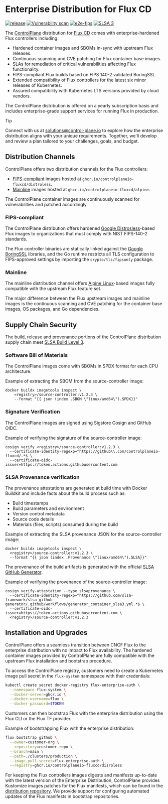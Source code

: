 # Enterprise Distribution for Flux CD

[![release](https://img.shields.io/github/release/controlplaneio-fluxcd/distribution/all.svg)](https://github.com/controlplaneio-fluxcd/distribution/releases)
[![Vulnerability scan](https://github.com/controlplaneio-fluxcd/distribution/actions/workflows/scan-distribution.yaml/badge.svg)](https://github.com/controlplaneio-fluxcd/distribution/actions/workflows/scan-distribution.yaml)
[![e2e-fips](https://github.com/controlplaneio-fluxcd/distribution/actions/workflows/e2e-fips.yaml/badge.svg)](https://github.com/controlplaneio-fluxcd/distribution/actions/workflows/e2e-fips.yaml)
[![SLSA 3](https://slsa.dev/images/gh-badge-level3.svg)](#supply-chain-security)

The [ControlPlane](https://control-plane.io) distribution for [Flux CD](https://fluxcd.io)
comes with enterprise-hardened Flux controllers including:

- Hardened container images and SBOMs in-sync with upstream Flux releases.
- Continuous scanning and CVE patching for Flux container base images.
- SLAs for remediation of critical vulnerabilities affecting Flux functionality.
- FIPS-compliant Flux builds based on FIPS 140-2 validated BoringSSL.
- Extended compatibility of Flux controllers for the latest six minor releases of Kubernetes.
- Assured compatibility with Kubernetes LTS versions provided by cloud vendors.

The ControlPlane distribution is offered on a yearly subscription basis and includes
enterprise-grade support services for running Flux in production.

> [!TIP]
> Connect with us at solutions@control-plane.io to explore how the enterprise distribution
> aligns with your unique requirements. Together, we'll develop and review a plan
> tailored to your challenges, goals, and budget.

## Distribution Channels

ControlPlane offers two distribution channels for the Flux controllers:

- [FIPS-compliant](#fips-compliant) images hosted at `ghcr.io/controlplaneio-fluxcd/distroless`.
- [Mainline](#mainline) images hosted at `ghcr.io/controlplaneio-fluxcd/alpine`.

The ControlPlane container images are continuously scanned for vulnerabilities and patched accordingly.

### FIPS-compliant

The ControlPlane distribution offers hardened
[Google Distrosless](https://github.com/GoogleContainerTools/distroless)-based Flux images
to organizations that must comply with NIST FIPS-140-2 standards.

The Flux controller binaries are statically linked against the
[Google BoringSSL](https://boringssl.googlesource.com/boringssl/) libraries,
and the Go runtime restricts all TLS configuration to FIPS-approved settings
by importing the `crypto/tls/fipsonly` package.

### Mainline

The mainline distribution channel offers
[Alpine Linux](https://www.alpinelinux.org/)-based
images fully compatible with the upstream Flux feature set.

The major difference between the Flux upstream images and mainline images is the
continuous scanning and CVE patching for the container base images, OS packages,
and Go dependencies.

## Supply Chain Security

The build, release and provenance portions of the ControlPlane distribution supply chain meet
[SLSA Build Level 3](https://slsa.dev/spec/v1.0/levels).

### Software Bill of Materials

The ControlPlane images come with SBOMs in SPDX format for each CPU architecture.

Example of extracting the SBOM from the source-controller image:

```shell
docker buildx imagetools inspect \
    <registry>/source-controller:v1.2.3 \
    --format "{{ json (index .SBOM \"linux/amd64\").SPDX}}"
```

### Signature Verification

The ControlPlane images are signed using Sigstore Cosign and GitHub OIDC.

Example of verifying the signature of the source-controller image:

```shell
cosign verify <registry>/source-controller:v1.2.3 \
  --certificate-identity-regexp=^https://github\\.com/controlplaneio-fluxcd/.*$ \
  --certificate-oidc-issuer=https://token.actions.githubusercontent.com
```

### SLSA Provenance verification

The provenance attestations are generated at build time with Docker Buildkit and
include facts about the build process such as:

- Build timestamps
- Build parameters and environment
- Version control metadata
- Source code details
- Materials (files, scripts) consumed during the build

Example of extracting the SLSA provenance JSON for the source-controller image:

```shell
docker buildx imagetools inspect \
  <registry>/source-controller:v1.2.3 \
  --format "{{ json (index .Provenance \"linux/amd64\").SLSA}}"
```

The provenance of the build artifacts is generated with the official
[SLSA GitHub Generator](https://github.com/slsa-framework/slsa-github-generator).

Example of verifying the provenance of the source-controller image:

```shell
cosign verify-attestation --type slsaprovenance \
  --certificate-identity-regexp=^https://github.com/slsa-framework/slsa-github-generator/.github/workflows/generator_container_slsa3.yml.*$ \
  --certificate-oidc-issuer=https://token.actions.githubusercontent.com \
  <registry>/source-controller:v1.2.3
```

## Installation and Upgrades

ControlPlane offers a seamless transition between CNCF Flux to the enterprise distribution with no
impact to Flux availability. The hardened container images provided by ControlPlane are fully
compatible with the upstream Flux installation and bootstrap procedure.

To access the ControlPlane registry, customers need to create a Kubernetes image pull secret
in the `flux-system` namespace with their credentials:

```bash
kubectl create secret docker-registry flux-enterprise-auth \
  --namespace flux-system \
  --docker-server=ghcr.io \
  --docker-username=flux \
  --docker-password=$TOKEN
```

Customers can then bootstrap Flux with the enterprise distribution using the Flux CLI or the Flux TF provider.

Example of bootstrapping Flux with the enterprise distribution:

```bash
flux bootstrap github \
  --owner=customer-org \
  --repository=customer-repo \
  --branch=main \
  --path=./clusters/production \
  --image-pull-secret=flux-enterprise-auth \
  --registry=ghcr.io/controlplaneio-fluxcd/disroless
```

For keeping the Flux controllers images digests
and manifests up-to-date with the latest version of the Enterprise Distribution, ControlPlane
provides Kustomize images patches for the Flux manifests, which can be found in the
[distribution repository](https://github.com/controlplaneio-fluxcd/distribution/tree/main/images).
We provide support for configuring automated updates of the Flux manifests in bootstrap repositories.
